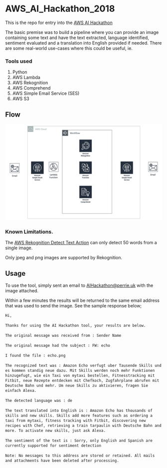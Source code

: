 # AWS_AI_Hackathon_2018
This is the repo for entry into the [AWS AI Hackathon](https://aws.amazon.com/machine-learning/2018-Q3-ai-hackathon/)

The basic premise was to build a pipeline where you can provide an image containing some text and have the text extracted, language identified, sentiment evaluated and a translation into English provided if needed.  There are some real-world use-cases where this could be useful, ie.

### Tools used
1. Python
2. AWS Lambda
3. AWS Rekognition
4. AWS Comprehend
5. AWS Simple Email Service (SES)
6. AWS S3

## Flow

![Workflow](https://github.com/Gav76/AWS_AI_Hackathon_2018/blob/master/workflow.png)

### Known Limitations.
The [AWS Rekognition Detect Text Action](https://docs.aws.amazon.com/rekognition/latest/dg/text-detection.html) can only detect 50 words from a single image.

Only jpeg and png images are supported by Rekognition.

## Usage

To use the tool, simply sent an email to AIHackathon@perrie.uk with the image attached.

Within a few minutes the results will be returned to the same email address that was used to send the image.  See the sample response below;

```
Hi,

Thanks for using the AI Hackathon tool, your results are below.

The original message was received from : Sender Name

The original message had the subject : FW: echo

I found the file : echo.png

The recognized text was : Amazon Echo verfugt uber Tausende Skills und es kommen standig neue dazu. Mit Skills werden noch mehr Funktionen hinzugefugt, wie ein Taxi von mytaxi bestellen, Fitnesstracking mit Fitbit, neue Rezepte entdecken mit Chefkoch, Zugfahrplane abrufen mit Deutsche Bahn und mehr. Um neue Skills zu aktivieren, fragen Sie einfach Alexa.

The detected language was : de

The text translated into English is : Amazon Echo has thousands of skills and new skills. Skills add more features such as ordering a taxi from mytaxi, fitness tracking with Fitbit, discovering new recipes with Chef, retrieving a train tarpaulin with Deutsche Bahn and more. To activate new skills, just ask Alexa.

The sentiment of the text is : Sorry, only English and Spanish are currently supported for sentiment detection

Note: No messages to this address are stored or retained. All mails and attachments have been deleted after processing.
```
